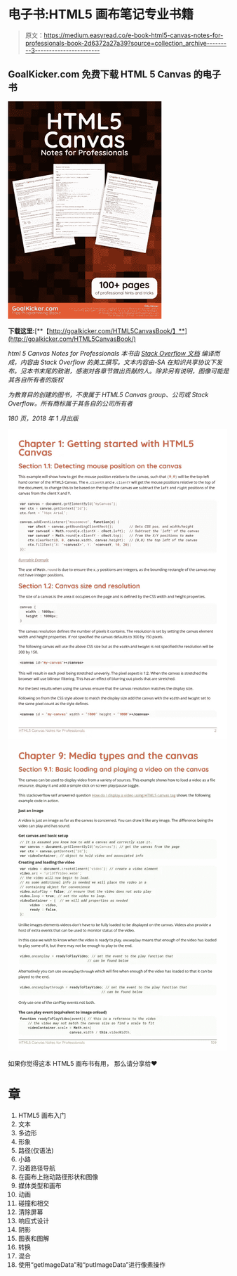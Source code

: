 # 电子书:HTML5 画布笔记专业书籍

> 原文：<https://medium.easyread.co/e-book-html5-canvas-notes-for-professionals-book-2d6372a27a39?source=collection_archive---------3----------------------->

## GoalKicker.com 免费下载 HTML 5 Canvas 的电子书

![](img/bfc79978fde8889b721d8eac86d4a76c.png)

**下载这里:**[**【http://goalkicker.com/HTML5CanvasBook/】**](http://goalkicker.com/HTML5CanvasBook/)

*html 5 Canvas Notes for Professionals 本书由* [*Stack Overflow 文档*](https://archive.org/details/documentation-dump.7z) *编译而成，内容由 Stack Overflow 的美工撰写。文本内容由-SA 在知识共享协议下发布。见本书末尾的致谢，感谢对各章节做出贡献的人。除非另有说明，图像可能是其各自所有者的版权*

*为教育目的创建的图书，不隶属于 HTML5 Canvas group、公司或 Stack Overflow。所有商标属于其各自的公司所有者*

*180 页，2018 年 1 月出版*

![](img/d1a30e82c13eb7b12ba8b97835220d88.png)![](img/89715e80f11f5c668e6c7b416352ac9f.png)

如果你觉得这本 HTML5 画布书有用，
那么请分享给❤

# 章

1.  HTML5 画布入门
2.  文本
3.  多边形
4.  形象
5.  路径(仅语法)
6.  小路
7.  沿着路径导航
8.  在画布上拖动路径形状和图像
9.  媒体类型和画布
10.  动画
11.  碰撞和相交
12.  清除屏幕
13.  响应式设计
14.  阴影
15.  图表和图解
16.  转换
17.  混合
18.  使用“getImageData”和“putImageData”进行像素操作